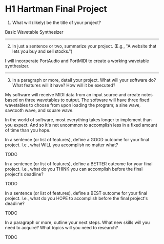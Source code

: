 # H1 Hartman Final Project
1. What will (likely) be the title of your project?

Basic Wavetable Synthesizer

***

2. In just a sentence or two, summarize your project. (E.g., "A website that lets you buy and sell stocks.")

I will incorperate PortAudio and PortMIDI to create a working wavetable synthesizer.

***

3. In a paragraph or more, detail your project. What will your software do? What features will it have? How will it be executed?

  My software will receive MIDI data from an input source and create notes based on three wavetables to output. The software will have three fixed wavetables to choose from upon loading the program; a sine wave, sawtooth wave, and square wave. 

In the world of software, most everything takes longer to implement than you expect. And so it's not uncommon to accomplish less in a fixed amount of time than you hope.

In a sentence (or list of features), define a GOOD outcome for your final project. I.e., what WILL you accomplish no matter what?

TODO

In a sentence (or list of features), define a BETTER outcome for your final project. I.e., what do you THINK you can accomplish before the final project's deadline?

TODO

In a sentence (or list of features), define a BEST outcome for your final project. I.e., what do you HOPE to accomplish before the final project's deadline?

TODO

In a paragraph or more, outline your next steps. What new skills will you need to acquire? What topics will you need to research?

TODO
